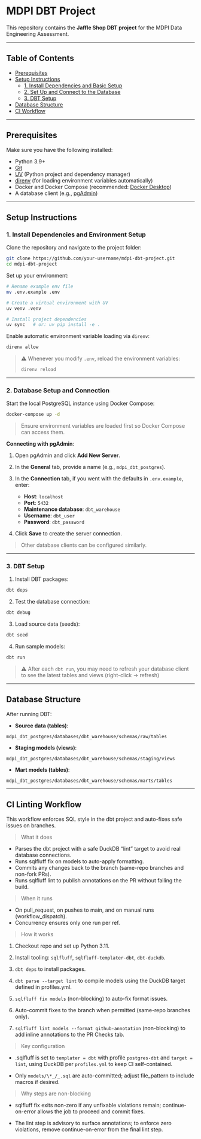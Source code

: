 # MDPI DBT Project

This repository contains the **Jaffle Shop DBT project** for the MDPI Data Engineering Assessment.

---

## Table of Contents

- [Prerequisites](#prerequisites)
- [Setup Instructions](#setup-instructions)
  - [1. Install Dependencies and Basic Setup](#1-install-dependencies-and-environment-setup)
  - [2. Set Up and Connect to the Database](#2-database-setup-and-connection)
  - [3. DBT Setup](#3-dbt-setup)
- [Database Structure](#database-structure)
- [CI Workflow](#ci-linting-workflow)

---

## Prerequisites

Make sure you have the following installed:

- Python 3.9+
- [Git](https://git-scm.com/downloads)
- [UV](https://docs.astral.sh/uv/getting-started/) (Python project and dependency manager)
- [direnv](https://direnv.net) (for loading environment variables automatically)
- Docker and Docker Compose (recommended: [Docker Desktop](https://www.docker.com/get-started/))
- A database client (e.g., [pgAdmin](https://www.pgadmin.org/download/))

---

## Setup Instructions

### 1. Install Dependencies and Environment Setup

Clone the repository and navigate to the project folder:

```bash
git clone https://github.com/your-username/mdpi-dbt-project.git
cd mdpi-dbt-project
```

Set up your environment:

```bash
# Rename example env file
mv .env.example .env

# Create a virtual environment with UV
uv venv .venv

# Install project dependencies
uv sync   # or: uv pip install -e .
```

Enable automatic environment variable loading via `direnv`:

```bash
direnv allow
```

> ⚠️ Whenever you modify `.env`, reload the environment variables:
>
> ```bash
> direnv reload
> ```

---

### 2. Database Setup and Connection

Start the local PostgreSQL instance using Docker Compose:

```bash
docker-compose up -d
```

> Ensure environment variables are loaded first so Docker Compose can access them.

**Connecting with pgAdmin**:

1. Open pgAdmin and click **Add New Server**.
2. In the **General** tab, provide a name (e.g., `mdpi_dbt_postgres`).
3. In the **Connection** tab, if you went with the defaults in `.env.example`, enter:

   - **Host**: `localhost`
   - **Port**: `5432`
   - **Maintenance database**: `dbt_warehouse`
   - **Username**: `dbt_user`
   - **Password**: `dbt_password`

4. Click **Save** to create the server connection.

> Other database clients can be configured similarly.

---

### 3. DBT Setup

1. Install DBT packages:

```bash
dbt deps
```

2. Test the database connection:

```bash
dbt debug
```

3. Load source data (seeds):

```bash
dbt seed
```

4. Run sample models:

```bash
dbt run
```

> ⚠️ After each `dbt run`, you may need to refresh your database client to see the latest tables and views (right-click -> refresh)

---

## Database Structure

After running DBT:

- **Source data (tables)**:

```text
mdpi_dbt_postgres/databases/dbt_warehouse/schemas/raw/tables
```

- **Staging models (views)**:

```text
mdpi_dbt_postgres/databases/dbt_warehouse/schemas/staging/views
```

- **Mart models (tables)**:

```text
mdpi_dbt_postgres/databases/dbt_warehouse/schemas/marts/tables
```

---

## CI Linting Workflow

This workflow enforces SQL style in the dbt project and auto-fixes safe issues on branches.

> What it does

- Parses the dbt project with a safe DuckDB “lint” target to avoid real database connections.
- Runs sqlfluff fix on models to auto-apply formatting.
- Commits any changes back to the branch (same-repo branches and non-fork PRs).
- Runs sqlfluff lint to publish annotations on the PR without failing the build.

> When it runs

- On pull_request, on pushes to main, and on manual runs (workflow_dispatch).
- Concurrency ensures only one run per ref.

> How it works

1. Checkout repo and set up Python 3.11.

2. Install tooling: `sqlfluff`, `sqlfluff-templater-dbt`, `dbt-duckdb`.

3. `dbt deps` to install packages.

4. `dbt parse --target lint` to compile models using the DuckDB target defined in profiles.yml.

5. `sqlfluff fix models` (non-blocking) to auto-fix format issues.

6. Auto-commit fixes to the branch when permitted (same-repo branches only).

7. `sqlfluff lint models --format github-annotation` (non-blocking) to add inline annotations to the PR Checks tab.

> Key configuration

- .sqlfluff is set to `templater = dbt` with profile `postgres-dbt` and `target = lint`, using DuckDB per `profiles.yml` to keep CI self-contained.

- Only `models/\*_/_.sql` are auto-committed; adjust file_pattern to include macros if desired.

> Why steps are non-blocking

- sqlfluff fix exits non-zero if any unfixable violations remain; continue-on-error allows the job to proceed and commit fixes.

- The lint step is advisory to surface annotations; to enforce zero violations, remove continue-on-error from the final lint step.
